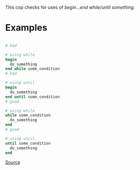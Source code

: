 
This cop checks for uses of *begin...end while/until something*.

# Examples

```ruby

# bad

# using while
begin
  do_something
end while some_condition
# bad

# using until
begin
  do_something
end until some_condition
# good

# using while
while some_condition
  do_something
end
# good

# using until
until some_condition
  do_something
end
```

[Source](http://www.rubydoc.info/gems/rubocop/RuboCop/Cop/Lint/Loop)